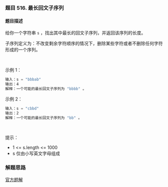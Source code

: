 ### 题目 516. 最长回文子序列
#### 题目描述
给你一个字符串 `s` ，找出其中最长的回文子序列，并返回该序列的长度。

子序列定义为：不改变剩余字符顺序的情况下，删除某些字符或者不删除任何字符形成的一个序列。

 

示例 1：

```js
输入：s = "bbbab"
输出：4
解释：一个可能的最长回文子序列为 "bbbb" 。
```
示例 2：

```js
输入：s = "cbbd"
输出：2
解释：一个可能的最长回文子序列为 "bb" 。
```
 

提示：

- 1 <= s.length <= 1000
- s 仅由小写英文字母组成

### 解题思路
[官方题解](https://leetcode.cn/problems/longest-palindromic-subsequence/solution/zui-chang-hui-wen-zi-xu-lie-by-leetcode-hcjqp/)